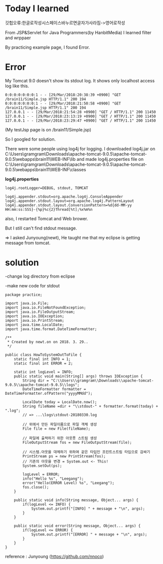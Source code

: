 Today I learned 
===========
깃헙오류:한글로작성시스페이스바누르면글자가사라짐->영어로작성


From JSP&Servlet for Java Programmers(by HanbitMedia)
I learned filter and wrppaer 

By practicing example page, I found Error.


Error
===========
My Tomcat 9.0 doesn't show its stdout log.
It shows only localhost access log like this.

```
0:0:0:0:0:0:0:1 - - [29/Mar/2018:20:38:39 +0900] "GET /brain11/Simple.jsp HTTP/1.1" 200 194
0:0:0:0:0:0:0:1 - - [29/Mar/2018:21:50:58 +0900] "GET /brain11/Simple.jsp HTTP/1.1" 200 194
127.0.0.1 - - [29/Mar/2018:21:54:28 +0900] "GET / HTTP/1.1" 200 11450
127.0.0.1 - - [29/Mar/2018:23:13:19 +0900] "GET / HTTP/1.1" 200 11450
127.0.0.1 - - [29/Mar/2018:23:29:47 +0900] "GET / HTTP/1.1" 200 11450
```


(My testJsp page is on /brain11/Simple.jsp)

So I googled for solution.


There were some people using log4j for logging.
I downloaded log4j.jar on C:\Users\gramgram\Downloads\apache-tomcat-9.0.5\apache-tomcat-9.0.5\webapps\brain11\WEB-INF\lib
and made log4j.properties file on C:\Users\gramgram\Downloads\apache-tomcat-9.0.5\apache-tomcat-9.0.5\webapps\brain11\WEB-INF\classes


**log4j.properties**


```
log4j.rootLogger=DEBUG, stdout, TOMCAT

log4j.appender.stdout=org.apache.log4j.ConsoleAppender
log4j.appender.stdout.layout=org.apache.log4j.PatternLayout
log4j.appender.stdout.layout.ConversionPattern=%d{dd-MM-yy HH:mm:ss:SSS}-{%p}%c{2}Thread[%t];%x%m%n
```



also, I restarted Tomcat and Web brower.

But I still can't find stdout message.

=> I asked Junyoung(newt), He taught me that my eclipse is getting message from tomcat.



solution
===========
-change log directory from eclipse 

-make new code for stdout

```
package practice;

import java.io.File;
import java.io.FileNotFoundException;
import java.io.FileOutputStream;
import java.io.IOException;
import java.io.PrintStream;
import java.time.LocalDate;
import java.time.format.DateTimeFormatter;

/**
 * Created by newt.on on 2018. 3. 29..
 */

public class HowToSystemOutToFile {
	static final int INFO = 1;
	static final int ERROR = 2;
	
	static int logLevel = INFO;
	public static void main(String[] args) throws IOException {
		String dir = "C:\\Users\\gramgram\\Downloads\\apache-tomcat-9.0.5\\apache-tomcat-9.0.5\\logs";
		DateTimeFormatter formatter = DateTimeFormatter.ofPattern("yyyyMMdd");
		
		LocalDate today = LocalDate.now();
		String fileName =dir + "\\stdout-" + formatter.format(today) + ".log";
		// => ...\logs\stdout-20180330.log
		
		// 위에서 만든 파일이름으로 파일 객체 생성
		File file = new File(fileName);
		
		// 파일에 출력하기 위한 아웃풋 스트림 생성
		FileOutputStream fos = new FileOutputStream(file);
		
		// 시스템.아웃을 대체하기 위하여 같은 타입인 프린트스트림 타입으로 감싸기
		PrintStream ps = new PrintStream(fos);
		// 기존의 아웃을 변경 = System.out <- This!
		System.setOut(ps);
		
		logLevel = ERROR;
		info("Hello %s", "Leegang");
		error("Hello(ERROR Level) %s", "Leegang");
		fos.close();
	}
	
	public static void info(String message, Object... args) {
		if(logLevel <= INFO) {
			System.out.printf("[INFO] " + message + "\n", args);
		}
	}
	
	public static void error(String message, Object... args) {
		if(logLevel <= ERROR) {
			System.out.printf("[ERROR] " + message + "\n", args);
		}
	}
}
```

reference : Junyoung (https://github.com/nnoco)


